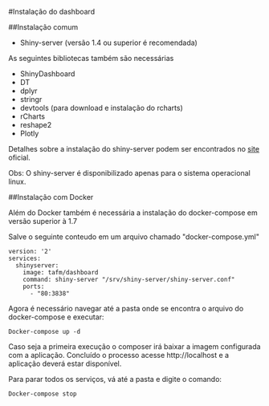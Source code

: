 #Instalação do dashboard

##Instalação comum

* Shiny-server (versão 1.4 ou superior é recomendada)

As seguintes bibliotecas também são necessárias

* ShinyDashboard
* DT
* dplyr
* stringr
* devtools (para download e instalação do rcharts)
* rCharts
* reshape2
* Plotly

Detalhes sobre a instalação do shiny-server podem ser encontrados no [site](https://www.rstudio.com/products/shiny/download-server/) oficial.

Obs: O shiny-server é disponibilizado apenas para o sistema operacional linux.

##Instalação com Docker

Além do Docker também é necessária a instalação do docker-compose em versão superior à 1.7

Salve o seguinte conteudo em um arquivo chamado "docker-compose.yml"

```
version: '2'
services:
  shinyserver:
    image: tafm/dashboard
    command: shiny-server "/srv/shiny-server/shiny-server.conf"
    ports:
      - "80:3838"
```

Agora é necessário navegar até a pasta onde se encontra o arquivo do docker-compose e executar:

```
Docker-compose up -d
```
Caso seja a primeira execução o composer irá baixar a imagem configurada com a aplicação. Concluído o processo acesse http://localhost e a aplicação deverá estar disponível.

Para parar todos os serviços, vá até a pasta e digite o comando:

```
Docker-compose stop
```

